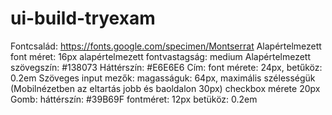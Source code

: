 # ui-build-tryexam

Fontcsalád: https://fonts.google.com/specimen/Montserrat
Alapértelmezett font méret: 16px alapértelmezett fontvastagság: medium
Alapértelmezett szövegszín: #138073
Háttérszín: #E6E6E6
Cím: font mérete: 24px, betűköz: 0.2em
Szöveges input mezők: magasságuk: 64px, maximális szélességük (Mobilnézetben az eltartás jobb és baoldalon 30px)
checkbox mérete 20px
Gomb: háttérszín: #39B69F fontméret: 12px betüköz: 0.2em
